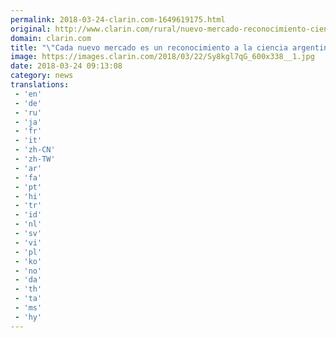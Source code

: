 ```yaml
---
permalink: 2018-03-24-clarin.com-1649619175.html
original: http://www.clarin.com/rural/nuevo-mercado-reconocimiento-ciencia-argentina_0_HkTi6Jmcz.html
domain: clarin.com
title: "\"Cada nuevo mercado es un reconocimiento a la ciencia argentina""
image: https://images.clarin.com/2018/03/22/Sy8kgl7qG_600x338__1.jpg
date: 2018-03-24 09:13:08
category: news
translations: 
 - 'en'
 - 'de'
 - 'ru'
 - 'ja'
 - 'fr'
 - 'it'
 - 'zh-CN'
 - 'zh-TW'
 - 'ar'
 - 'fa'
 - 'pt'
 - 'hi'
 - 'tr'
 - 'id'
 - 'nl'
 - 'sv'
 - 'vi'
 - 'pl'
 - 'ko'
 - 'no'
 - 'da'
 - 'th'
 - 'ta'
 - 'ms'
 - 'hy'
---
```


